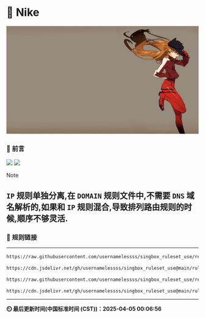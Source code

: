 
# 🧸 Nike
![](https://raw.githubusercontent.com/usernamelessss/picture-bed/main/images/202504042256831.jpg)
### 📣 前言
![](https://shields.io/badge/-移除重复规则-ff69b4) ![](https://shields.io/badge/-IP&nbsp;规则单独存放不与&nbsp;DOMAIN&nbsp;等混合-green)
> [!NOTE]
**`IP` 规则单独分离,在 `DOMAIN` 规则文件中,不需要 `DNS` 域名解析的,如果和 `IP` 规则混合,导致排列路由规则的时候,顺序不够灵活.**
---

###  🔗 规则链接
---

```url
https://raw.githubusercontent.com/usernamelessss/singbox_ruleset_use/refs/heads/main/rule/Nike/Nike_No_IP.json
```

```url
https://cdn.jsdelivr.net/gh/usernamelessss/singbox_ruleset_use@main/rule/Nike/Nike_No_IP.json
```

```url
https://raw.githubusercontent.com/usernamelessss/singbox_ruleset_use/refs/heads/main/rule/Nike/Nike_No_IP.srs
```

```url
https://cdn.jsdelivr.net/gh/usernamelessss/singbox_ruleset_use@main/rule/Nike/Nike_No_IP.srs
```

---
**⏲️ 最后更新时间(中国标准时间 (CST))：2025-04-05 00:06:56**